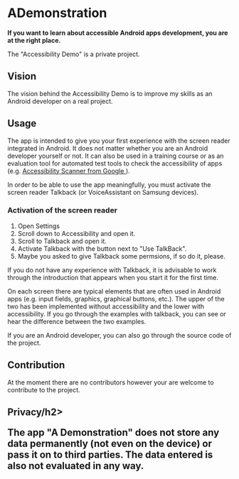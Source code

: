 # ADemonstration

**If you want to learn about accessible Android apps development, you are at the right place.**

The "Accessibility Demo" is a private project.

<h2>Vision</h2>

The vision behind the Accessibility Demo is to improve my skills as an Android developer on a real project.

<h2>Usage</h2>
<p>
The app is intended to give you your first experience with the screen reader integrated in Android. It does not matter whether you are an Android developer yourself or not. It can also be used in a training course or as an evaluation tool for automated test tools to check the accessibility of apps (e.g. <a href="https://play.google.com/store/apps/details?id=com.google.android.apps.accessibility.auditor&hl=de_CH&gl=US">Accessibility Scanner from Google </a>
).
 <p>
In order to be able to use the app meaningfully, you must activate the screen reader Talkback (or VoiceAssistant on Samsung devices).
</p>
<h3>Activation of the screen reader</h3>

<ol>
<li>Open Settings</li> 
<li>Scroll down to Accessibility and open it.</li>
<li>Scroll to Talkback and open it.</li>
<li>Activate Talkback with the button next to "Use TalkBack".</li>
<li>Maybe you asked to give Talkback some  permsions, if so do it, please.
</ol>

<p>
If you do not have any experience with Talkback, it is advisable to work through the introduction that appears when you start it for the first time. 
</p>
<p>
On each screen there are typical elements that are often used in Android apps (e.g. input fields, graphics, graphical buttons, etc.). The upper of the two has been implemented without accessibility and the lower with accessibility. If you go through the examples with talkback, you can see or hear the difference between the two examples.
<p>
If you are an Android developer, you can also go through the source code of the project.  
</p>


<h2>Contribution</h2>

<p>

At the moment there are no contributors however your are welcome to contribute to the project.

</p>


<h2>Privacy/h2>

<p>


The app "A Demonstration" does not store any data permanently (not even on the device) or pass it on to third parties. The data entered is also not evaluated in any way.

</p>




